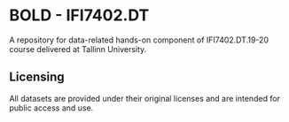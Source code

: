 # BOLD - 	IFI7402.DT
A repository for data-related hands-on component of IFI7402.DT.19-20 course delivered at Tallinn University. 

## Licensing
All datasets are provided under their original licenses and are intended for public access and use.
